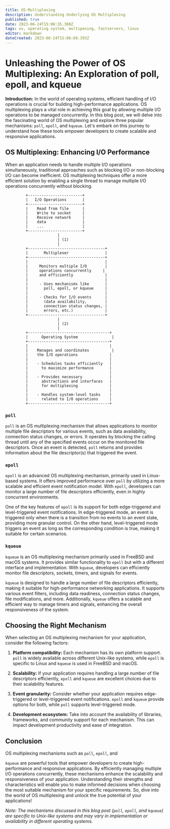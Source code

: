 ```yaml
---
title: OS-Multiplexing
description: Understanding Underlying OS Multiplexing
published: true
date: 2023-06-24T15:08:35.308Z
tags: os, operating system, multipexing, fastservers, linux
editor: markdown
dateCreated: 2023-06-24T15:06:09.393Z
---
```


# Unleashing the Power of OS Multiplexing: An Exploration of poll, epoll, and kqueue

**Introduction:**
In the world of operating systems, efficient handling of I/O operations is crucial for building high-performance applications. OS multiplexing plays a vital role in achieving this goal by allowing multiple I/O operations to be managed concurrently. In this blog post, we will delve into the fascinating world of OS multiplexing and explore three popular mechanisms: `poll`, `epoll`, and `kqueue`. Let's embark on this journey to understand how these tools empower developers to create scalable and responsive applications.

## OS Multiplexing: Enhancing I/O Performance
When an application needs to handle multiple I/O operations simultaneously, traditional approaches such as blocking I/O or non-blocking I/O can become inefficient. OS multiplexing techniques offer a more efficient solution by enabling a single thread to manage multiple I/O operations concurrently without blocking.

```log
         +------------------------+
         |   I/O Operations       |
         +------------------------+
         |    Read from file      |
         |    Write to socket     |
         |    Receive network     |
         |    data                |
         |    ...                 |
         +------------------------+
                       |
                       | (1)
                       |
         +----------------------------------+
         |       Multiplexer                |
         +----------------------------------+
         |                                  |
         |     Monitors multiple I/O        |
         |     operations concurrently     |
         |     and efficiently              |
         |                                  |
         |     - Uses mechanisms like       |
         |       poll, epoll, or kqueue     |
         |                                  |
         |     - Checks for I/O events      |
         |       (data availability,        |
         |       connection status changes, |
         |       errors, etc.)              |
         +----------------------------------+
                       |
                       | (2)
                       |
         +------------------------------------+
         |      Operating System               |
         +------------------------------------+
         |                                    |
         |    Manages and coordinates          |
         |    the I/O operations              |
         |                                    |
         |    - Schedules tasks efficiently   |
         |      to maximize performance       |
         |                                    |
         |    - Provides necessary            |
         |      abstractions and interfaces   |
         |      for multiplexing              |
         |                                    |
         |    - Handles system-level tasks    |
         |      related to I/O operations     |
         +------------------------------------+
```

### `poll`
`poll` is an OS multiplexing mechanism that allows applications to monitor multiple file descriptors for various events, such as data availability, connection status changes, or errors. It operates by blocking the calling thread until any of the specified events occur on the monitored file descriptors. Once an event is detected, `poll` returns and provides information about the file descriptor(s) that triggered the event.

### `epoll`
`epoll` is an advanced OS multiplexing mechanism, primarily used in Linux-based systems. It offers improved performance over `poll` by utilizing a more scalable and efficient event notification model. With `epoll`, developers can monitor a large number of file descriptors efficiently, even in highly concurrent environments.

One of the key features of `epoll` is its support for both edge-triggered and level-triggered event notifications. In edge-triggered mode, an event is triggered only when there is a transition from no events to an event state, providing more granular control. On the other hand, level-triggered mode triggers an event as long as the corresponding condition is true, making it suitable for certain scenarios.

### `kqueue`
`kqueue` is an OS multiplexing mechanism primarily used in FreeBSD and macOS systems. It provides similar functionality to `epoll` but with a different interface and implementation. With `kqueue`, developers can efficiently monitor file descriptors, sockets, timers, and signals for events.

`kqueue` is designed to handle a large number of file descriptors efficiently, making it suitable for high-performance networking applications. It supports various event filters, including data readiness, connection status changes, file modifications, and more. Additionally, `kqueue` offers a scalable and efficient way to manage timers and signals, enhancing the overall responsiveness of the system.

## Choosing the Right Mechanism
When selecting an OS multiplexing mechanism for your application, consider the following factors:

1. **Platform compatibility:** Each mechanism has its own platform support. `poll` is widely available across different Unix-like systems, while `epoll` is specific to Linux and `kqueue` is used in FreeBSD and macOS.

2. **Scalability:** If your application requires handling a large number of file descriptors efficiently, `epoll` and `kqueue` are excellent choices due to their scalability features.

3. **Event granularity:** Consider whether your application requires edge-triggered or level-triggered event notifications. `epoll` and `kqueue` provide options for both, while `poll` supports level-triggered mode.

4. **Development ecosystem:** Take into account the availability of libraries, frameworks, and community support for each mechanism. This can impact development productivity and ease of integration.

## Conclusion
OS multiplexing mechanisms such as `poll`, `epoll`, and

 `kqueue` are powerful tools that empower developers to create high-performance and responsive applications. By efficiently managing multiple I/O operations concurrently, these mechanisms enhance the scalability and responsiveness of your application. Understanding their strengths and characteristics will enable you to make informed decisions when choosing the most suitable mechanism for your specific requirements. So, dive into the world of OS multiplexing and unlock the true potential of your applications!

*Note: The mechanisms discussed in this blog post (`poll`, `epoll`, and `kqueue`) are specific to Unix-like systems and may vary in implementation or availability in different operating systems.*